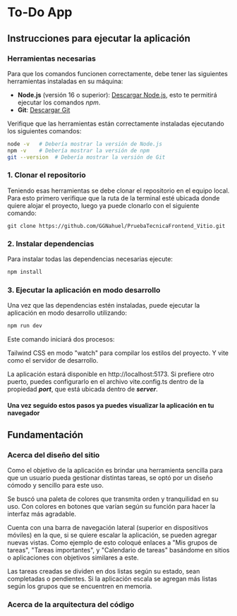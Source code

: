 # To-Do App

## Instrucciones para ejecutar la aplicación

### Herramientas necesarias

Para que los comandos funcionen correctamente, debe tener las siguientes herramientas instaladas en su máquina:

- **Node.js** (versión 16 o superior): [Descargar Node.js](https://nodejs.org/), esto te permitirá ejecutar los comandos *npm*.
- **Git**: [Descargar Git](https://git-scm.com/)

Verifique que las herramientas están correctamente instaladas ejecutando los siguientes comandos:

```bash
node -v   # Debería mostrar la versión de Node.js
npm -v    # Debería mostrar la versión de npm
git --version  # Debería mostrar la versión de Git
```

### 1. Clonar el repositorio
Teniendo esas herramientas se debe clonar el repositorio en el equipo local. Para esto primero verifique que la ruta de la terminal esté ubicada donde quiere alojar el proyecto, luego ya puede clonarlo con el siguiente comando:

```
git clone https://github.com/GGNahuel/PruebaTecnicaFrontend_Vitio.git
```

### 2. Instalar dependencias
Para instalar todas las dependencias necesarias ejecute:

```bash
npm install
```

### 3. Ejecutar la aplicación en modo desarrollo
Una vez que las dependencias estén instaladas, puede ejecutar la aplicación en modo desarrollo utilizando:

```bash
npm run dev
```
Este comando iniciará dos procesos:

Tailwind CSS en modo "watch" para compilar los estilos del proyecto.
Y vite como el servidor de desarrollo.

La aplicación estará disponible en http://localhost:5173. Si prefiere otro puerto, puedes configurarlo en el archivo vite.config.ts dentro de la propiedad ***port***, que está ubicada dentro de ***server***.

#### Una vez seguido estos pasos ya puedes visualizar la aplicación en tu navegador

## Fundamentación

### Acerca del diseño del sitio

Como el objetivo de la aplicación es brindar una herramienta sencilla para que un usuario pueda gestionar distintas tareas, se optó por un diseño cómodo y sencillo para este uso. 

Se buscó una paleta de colores que transmita orden y tranquilidad en su uso. Con colores en botones que varían según su función para hacer la interfaz más agradable.

Cuenta con una barra de navegación lateral (superior en dispositivos móviles) en la que, si se quiere escalar la aplicación, se pueden agregar nuevas vistas. Como ejemplo de esto coloqué enlaces a "Mis grupos de tareas", "Tareas importantes", y "Calendario de tareas" basándome en sitios o aplicaciones con objetivos similares a este.

Las tareas creadas se dividen en dos listas según su estado, sean completadas o pendientes. Si la aplicación escala se agregan más listas según los grupos que se encuentren en memoria.

### Acerca de la arquitectura del código